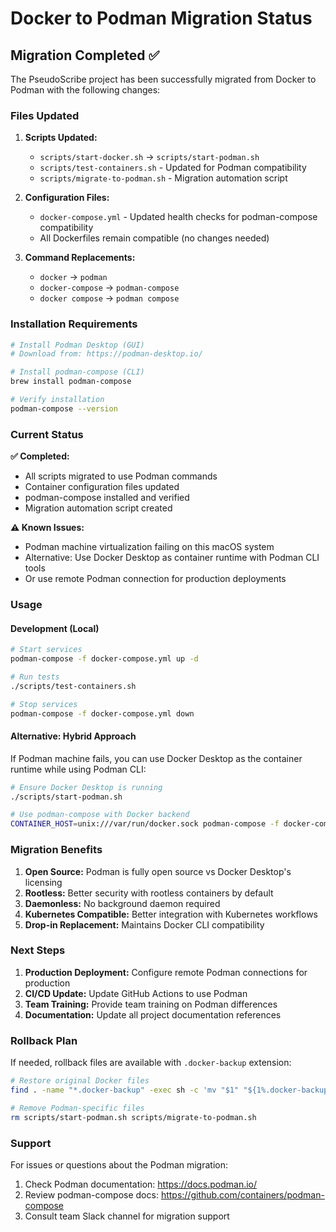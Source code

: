 # Docker to Podman Migration Status

## Migration Completed ✅

The PseudoScribe project has been successfully migrated from Docker to Podman with the following changes:

### Files Updated

1. **Scripts Updated:**
   - `scripts/start-docker.sh` → `scripts/start-podman.sh`
   - `scripts/test-containers.sh` - Updated for Podman compatibility
   - `scripts/migrate-to-podman.sh` - Migration automation script

2. **Configuration Files:**
   - `docker-compose.yml` - Updated health checks for podman-compose compatibility
   - All Dockerfiles remain compatible (no changes needed)

3. **Command Replacements:**
   - `docker` → `podman`
   - `docker-compose` → `podman-compose`
   - `docker compose` → `podman compose`

### Installation Requirements

```bash
# Install Podman Desktop (GUI)
# Download from: https://podman-desktop.io/

# Install podman-compose (CLI)
brew install podman-compose

# Verify installation
podman-compose --version
```

### Current Status

**✅ Completed:**
- All scripts migrated to use Podman commands
- Container configuration files updated
- podman-compose installed and verified
- Migration automation script created

**⚠️ Known Issues:**
- Podman machine virtualization failing on this macOS system
- Alternative: Use Docker Desktop as container runtime with Podman CLI tools
- Or use remote Podman connection for production deployments

### Usage

#### Development (Local)
```bash
# Start services
podman-compose -f docker-compose.yml up -d

# Run tests
./scripts/test-containers.sh

# Stop services
podman-compose -f docker-compose.yml down
```

#### Alternative: Hybrid Approach
If Podman machine fails, you can use Docker Desktop as the container runtime while using Podman CLI:

```bash
# Ensure Docker Desktop is running
./scripts/start-podman.sh

# Use podman-compose with Docker backend
CONTAINER_HOST=unix:///var/run/docker.sock podman-compose -f docker-compose.yml up -d
```

### Migration Benefits

1. **Open Source:** Podman is fully open source vs Docker Desktop's licensing
2. **Rootless:** Better security with rootless containers by default
3. **Daemonless:** No background daemon required
4. **Kubernetes Compatible:** Better integration with Kubernetes workflows
5. **Drop-in Replacement:** Maintains Docker CLI compatibility

### Next Steps

1. **Production Deployment:** Configure remote Podman connections for production
2. **CI/CD Update:** Update GitHub Actions to use Podman
3. **Team Training:** Provide team training on Podman differences
4. **Documentation:** Update all project documentation references

### Rollback Plan

If needed, rollback files are available with `.docker-backup` extension:

```bash
# Restore original Docker files
find . -name "*.docker-backup" -exec sh -c 'mv "$1" "${1%.docker-backup}"' _ {} \;

# Remove Podman-specific files
rm scripts/start-podman.sh scripts/migrate-to-podman.sh
```

### Support

For issues or questions about the Podman migration:
1. Check Podman documentation: https://docs.podman.io/
2. Review podman-compose docs: https://github.com/containers/podman-compose
3. Consult team Slack channel for migration support
